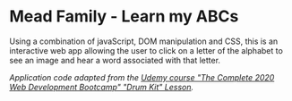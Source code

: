 # Mead Family - Learn my ABCs

Using a combination of javaScript, DOM manipulation and CSS, this is an interactive web app allowing the user to click on a letter of the alphabet to see an image and hear a word associated with that letter. 


_Application code adapted from the [Udemy course "The Complete 2020 Web Development Bootcamp" "Drum Kit" Lesson](https://www.udemy.com/share/101qYwAEEYeVpVTXgB/)._
